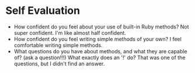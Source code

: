 # Self Evaluation

- How confident do you feel about your use of built-in Ruby methods?
Not super confident. I'm like almost half confident.
- How confident do you feel writing simple methods of your own?
I feel comfortable writing simple methods.
- What questions do you have about methods, and what they are capable of? (ask a question!!!)
What exactly does an '!' do? That was one of the questions, but I didn't find an answer. 
